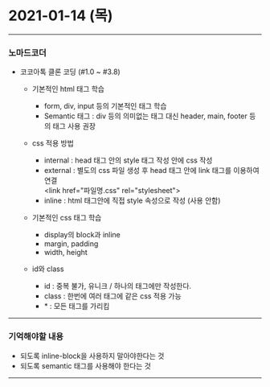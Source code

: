 # 2021-01-14 (목)

---

### 노마드코더

- 코코아톡 클론 코딩 (#1.0 ~ #3.8)
    - 기본적인 html 태그 학습
        - form, div, input 등의 기본적인 태그 학습 
        - Semantic 태그 : div 등의 의미없는 태그 대신 header, main, footer 등의 태그 사용 권장
        

    - css 적용 방법
        - internal : head 태그 안의 style 태그 작성 안에 css 작성
        - external : 별도의 css 파일 생성 후 head 태그 안에 link 태그를 이용하여 연결<br>
        &lt;link href="파일명.css" rel="stylesheet"> 
        - inline : html 태그안에 직접 style 속성으로 작성 (사용 안함)

    - 기본적인 css 태그 학습
        - display의 block과 inline
        - margin, padding
        - width, height

    - id와 class
        - id : 중복 불가, 유니크 / 하나의 태그에만 작성한다.
        - class : 한번에 여러 태그에 같은 css 적용 가능
        - \* : 모든 태그를 가리킴

---

### 기억해야할 내용
- 되도록 inline-block을 사용하지 말아야한다는 것
- 되도록 semantic 태그를 사용해야 한다는 것 

---
